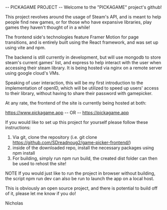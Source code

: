 -- PICKAGAME PROJECT --
Welcome to the "PICKAGAME" project's github!

This project revolves around the usage of Steam's API, and is meant to help people find new games,
or for those who have expansive libraries, play games they haven't thought of in a while!

The frontend side's technologies feature Framer Motion for page transitions, and is entirely built
using the React framework, and was set up using vite and npm.

The backend is still currently in development, but will use mongodb to store steam's current games' list,
and express to help interact with the user when accessing their steam library.
It is being hosted via nginx on a remote server using google cloud's VMs.

Speaking of user interaction, this will be my first introduction to the implementation of openID, which will be utilized
to speed up users' access to their library, without having to share their password with gamepicker.

At any rate, the frontend of the site is currently being hosted at both:

https://www.pickagame.app
-- OR --
https://pickagame.app

If you would like to set up this project for yourself please follow these instructions:

1. Via git, clone the repository (i.e. git clone https://github.com/SDreadnoug2/game-picker-frontend/)
2. inside of the downloaded repo, install the necessary packages using npm install
3. For building, simply run npm run build, the created dist folder can then be used to rehost the site!

NOTE
If you would just like to run the project in browser without building, the script npm run dev
can also be run to launch the app on a local host.

This is obviously an open source project, and there is potential to build off of it, please let me know
if you do!

Nicholas
